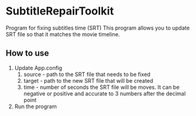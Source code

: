 
# SubtitleRepairToolkit
Program for fixing subtitles time (SRT)
This program allows you to update SRT file so that it matches the movie timeline. 

## How to use

1. Update App.config
    1. source - path to the SRT file that needs to be fixed
    2. target - path to the new SRT file that will be created
    3. time - number of seconds the SRT file will be moves. It can be negative or positive and accurate to 3 numbers after the decimal point
2. Run the program
